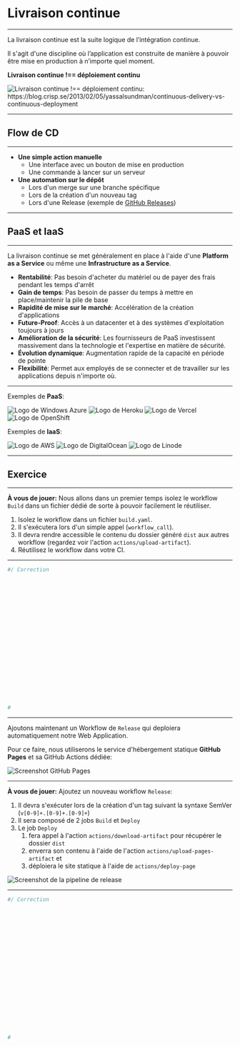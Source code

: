 # Livraison continue
<Hr />

La livraison continue est la suite logique de l’intégration continue.

Il s'agit d'une discipline où l’application est construite de manière à pouvoir être mise en production à n’importe quel moment.


<v-click>

**Livraison continue !== déploiement continu**
<div class="flex justify-center p-4 h-2/4">
  <img src="/images/cd-vs-cd.jpg" alt="Livraison continue !== déploiement continu: https://blog.crisp.se/2013/02/05/yassalsundman/continuous-delivery-vs-continuous-deployment"/>
</div>
</v-click>

---

<Breadcrumbs />

## Flow de CD
<Hr />

<v-clicks depth="2">

* **Une simple action manuelle**
  * Une interface avec un bouton de mise en production
  * Une commande à lancer sur un serveur
* **Une automation sur le dépôt**
  * Lors d'un merge sur une branche spécifique
  * Lors de la création d'un nouveau tag
  * Lors d'une Release (exemple de [GitHub Releases](https://docs.github.com/fr/repositories/releasing-projects-on-github/about-releases))
</v-clicks>

---

<Breadcrumbs />

## PaaS et IaaS
<Hr />

La livraison continue se met généralement en place à l'aide d'une **Platform as a Service** ou même une **Infrastructure as a Service**.

<v-clicks>

* **Rentabilité**: Pas besoin d'acheter du matériel ou de payer des frais pendant les temps d'arrêt
* **Gain de temps**: Pas besoin de passer du temps à mettre en place/maintenir la pile de base
* **Rapidité de mise sur le marché**: Accélération de la création d'applications
* **Future-Proof**: Accès à un datacenter et à des systèmes d'exploitation toujours à jours
* **Amélioration de la sécurité**: Les fournisseurs de PaaS investissent massivement dans la technologie et l'expertise en matière de sécurité.
* **Évolution dynamique**: Augmentation rapide de la capacité en période de pointe
* **Flexibilité**: Permet aux employés de se connecter et de travailler sur les applications depuis n'importe où.
</v-clicks>

---

<Breadcrumbs />


<v-click>

Exemples de **PaaS**:
<div class="grid grid-cols-4 gap-2 px-10 mt-10">
  <img src="/images/windows-azure.png" alt="Logo de Windows Azure" class="!border-0 h-2/5"/>
  <img src="/images/heroku.jpg" alt="Logo de Heroku" class="!border-0 h-2/5"/>
  <img src="/images/vercel.png" alt="Logo de Vercel" class="!border-0 h-2/5"/>
  <img src="/images/openshift.png" alt="Logo de OpenShift" class="!border-0 h-2/5"/>
</div>
</v-click>


<v-click>

Exemples de **IaaS**:
<div class="grid grid-cols-3 gap-2 px-30 mt-10">
  <img src="/images/aws.png" alt="Logo de AWS" class="!border-0 h-2/5"/>
  <img src="/images/digitalocean.png" alt="Logo de DigitalOcean" class="!border-0 h-2/5"/>
  <img src="/images/linode.png" alt="Logo de Linode" class="!border-0 h-2/5"/>
</div>
</v-click>


---

<Breadcrumbs />

## Exercice
<Hr />

**À vous de jouer:** Nous allons dans un premier temps isolez le workflow `Build` dans un fichier dédié de sorte à pouvoir facilement le réutiliser.


1. Isolez le workflow dans un fichier `build.yaml`.
2. Il s'exécutera lors d'un simple appel (`workflow_call`).
3. Il devra rendre accessible le contenu du dossier généré `dist` aux autres workflow (regardez voir l'action `actions/upload-artifact`).
4. Réutilisez le workflow dans votre CI.

---

<Breadcrumbs />

```yaml {monaco}
#/ Correction





















#
```


<!--
build.yaml

```
name: Building

on: workflow_call

jobs:
  Building:
    runs-on: ubuntu-latest
    steps:
      - name: Get Code
        uses: actions/checkout@v3

      - name: Use Node.js 20.9.0
        uses: actions/setup-node@v4
        with:
          node-version: 20.9.0

      - name: Load & Cache Dependencies
        uses: ./.github/actions/cached-deps

      - name: Build
        run: npm run build
      
      - name: Upload dist folder for other jobs
        uses: actions/upload-artifact@v4
        with:
          name: dist-folder
          path: dist
```

Reuse job using:
```
jobs:
  Building:
    uses: ./.github/workflows/build.yaml
```
-->

---

<Breadcrumbs />

Ajoutons maintenant un Workflow de `Release` qui deploiera automatiquement notre Web Application.

Pour ce faire, nous utiliserons le service d'hébergement statique **GitHub Pages** et sa GitHub Actions dédiée:

<div class="flex justify-center p-4 h-3/5">
  <img src="/images/github-pages.png" alt="Screenshot GitHub Pages"/>
</div>

---

<Breadcrumbs />

**À vous de jouer:** Ajoutez un nouveau workflow `Release`:

<v-clicks depth="2">

1. Il devra s'exécuter lors de la création d'un tag suivant la syntaxe SemVer (`v[0-9]+.[0-9]+.[0-9]+`)
2. Il sera composé de 2 jobs `Build` et `Deploy`
3. Le job `Deploy` 
   1. fera appel à l'action `actions/download-artifact` pour récupérer le dossier `dist` 
   2. enverra son contenu à l'aide de l'action `actions/upload-pages-artifact` et
   3. déploiera le site statique à l'aide de `actions/deploy-page`
</v-clicks>

<v-click>
<div class="flex justify-center p-4 h-2/5">
  <img src="/images/cd-pipeline.png" alt="Screenshot de la pipeline de release"/>
</div>
</v-click>

---

<Breadcrumbs />

```yaml {monaco}
#/ Correction





















#
```


<!--
release.yaml

```
name: Release

on:
  push:
    tags:
      - 'v[0-9]+.[0-9]+.[0-9]+'

permissions:
  contents: read
  pages: write
  id-token: write

jobs:
  Building:
    uses: ./.github/workflows/build.yaml

  Deploy:
    needs: Building
    environment:
      name: github-pages
      url: ${{ steps.deployment.outputs.page_url }}
    runs-on: ubuntu-latest
    steps:
      - name: Download build dist folder
        uses: actions/download-artifact@v4
        with:
          name: dist-folder
          path: './dist'
      - name: Setup Pages
        uses: actions/configure-pages@v5
      - name: Upload artifact
        uses: actions/upload-pages-artifact@v3
        with:
          # Upload dist directory
          path: './dist'
      - name: Deploy to GitHub Pages
        id: deployment
        uses: actions/deploy-pages@v4
```
-->
